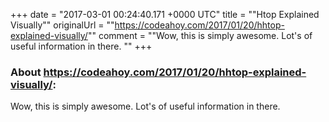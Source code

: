+++
date = "2017-03-01 00:24:40.171 +0000 UTC"
title = ""Htop Explained Visually""
originalUrl = ""https://codeahoy.com/2017/01/20/hhtop-explained-visually/""
comment = ""Wow, this is simply awesome. Lot's of useful information in there. ""
+++

### About https://codeahoy.com/2017/01/20/hhtop-explained-visually/:

Wow, this is simply awesome. Lot's of useful information in there. 
